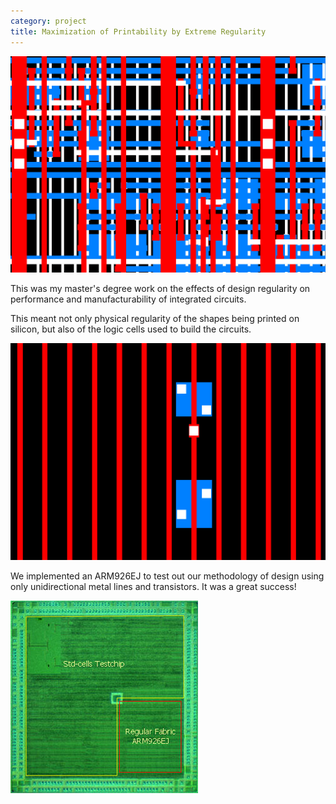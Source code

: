 ```yaml
---
category: project
title: Maximization of Printability by Extreme Regularity
---
```

![](/assets/projects/maximization-of-printability-by-extreme-regularity/22or25.jpg)

This was my master's degree work on the effects of design regularity on performance and manufacturability of integrated circuits.

This meant not only physical regularity of the shapes being printed on silicon, but also of the logic cells used to build the circuits.

![](/assets/projects/maximization-of-printability-by-extreme-regularity/18.jpg)

We implemented an ARM926EJ to test out our methodology of design using only unidirectional metal lines and transistors. It was a great success!

![](/assets/projects/maximization-of-printability-by-extreme-regularity/layout_ARM.jpg)
